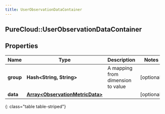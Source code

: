 ```yaml
---
title: UserObservationDataContainer
---
```

## PureCloud::UserObservationDataContainer

## Properties

|Name | Type | Description | Notes|
|------------ | ------------- | ------------- | -------------|
| **group** | **Hash&lt;String, String&gt;** | A mapping from dimension to value | [optional] |
| **data** | [**Array&lt;ObservationMetricData&gt;**](ObservationMetricData.html) |  | [optional] |
{: class="table table-striped"}


